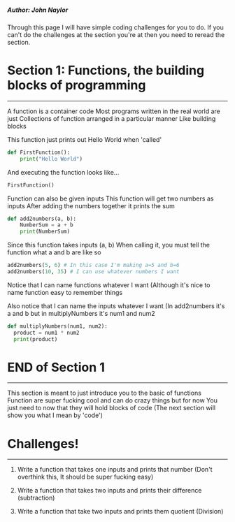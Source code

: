 
##### Author: John Naylor

Through this page I will have simple coding challenges
for you to do. If you can't do the challenges at the section
you're at then you need to reread the section.

# Section 1: Functions, the building blocks of programming
--------------------------------------------------------------

A function is a container code
Most programs written in the real world are just
Collections of function arranged in a particular manner
Like building blocks

This function just prints out Hello World when 'called'

```python
def FirstFunction():
    print("Hello World")
```

And executing the function looks like...

```python
FirstFunction()
```


Function can also be given inputs
This function will get two numbers as inputs
After adding the numbers together it prints the sum

```python
def add2numbers(a, b):
    NumberSum = a + b
    print(NumberSum)
```

Since this function takes inputs (a, b)
When calling it, you must tell the function
what a and b are like so

```python
add2numbers(5, 6) # In this case I'm making a=5 and b=6
add2numbers(10, 35) # I can use whatever numbers I want
```


Notice that I can name functions whatever I want
(Although it's nice to name function easy to remember things

Also notice that I can name the inputs whatever I want
(In add2numbers it's a and b but in multiplyNumbers it's num1 and num2

```python
def multiplyNumbers(num1, num2):
  product = num1 * num2
  print(product)
```


# END of Section 1
-------------------------

This section is meant to just introduce you to the basic of functions
Function are super fucking cool and can do crazy things but for now
You just need to now that they will hold blocks of code
(The next section will show you what I mean by 'code')

# Challenges!
------------------------
1. Write a function that takes one inputs and prints that number
(Don't overthink this, It should be super fucking easy)

2. Write a function that takes two inputs and prints their difference
(subtraction)

3. Write a function that take two inputs and prints them quotient
(Division)
